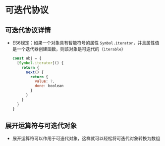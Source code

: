 # 可迭代协议

## 可迭代协议详情

+ ES6规定：如果一个对象具有智能符号的属性 `Symbol.iterator`，并且属性值是一个迭代器创建函数，则该对象是可迭代的（`iterable`）

    ```js
    const obj = {
      [Symbol.iterator]() {
        return {
          next() {
            return {
              value: ?,
              done: boolean
            }
          }
        }
      }
    }
    ```

## 展开运算符与可迭代对象

+ 展开运算符可以作用于可迭代对象，这样就可以轻松将可迭代对象转换为数组
